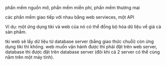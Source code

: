phần mềm nguồn mở, phần mềm miễn phí, phần mềm thương mại

các phần mềm giao tiếp với nhau bằng web servieces, một API

Ví dụ: một ứng dụng tiki và web của nó có thể đồng bộ hóa dữ liệu về giá cả sản phẩm. 

tki web sẽ lấy dữ liệu từ database server (bằng giao thức chuỗi) còn ứng dụng tiki thì không. web muốn vận hành được thì phải đặt trên web server, database thì được đặt trên database server (đôi khi cả 2 server có thể cùng nằm trên một máy tính). 